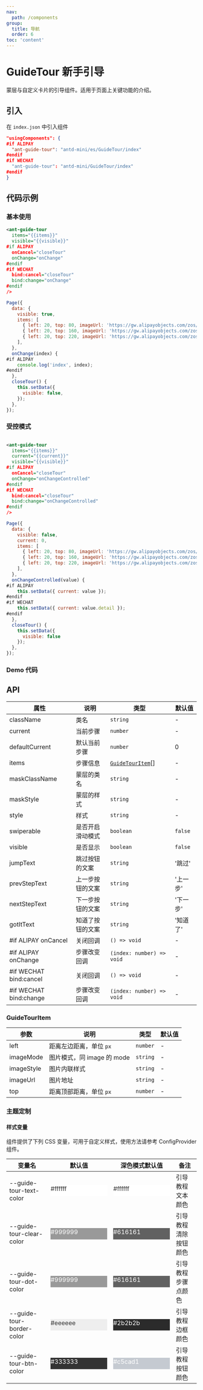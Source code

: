 ```yaml
---
nav:
  path: /components
group:
  title: 导航
  order: 6
toc: 'content'
---
```


# GuideTour 新手引导

蒙层与自定义卡片的引导组件。适用于页面上关键功能的介绍。

## 引入

在 `index.json` 中引入组件

```json
"usingComponents": {
#if ALIPAY
  "ant-guide-tour": "antd-mini/es/GuideTour/index"
#endif
#if WECHAT
  "ant-guide-tour": "antd-mini/GuideTour/index"
#endif
}
```

## 代码示例

### 基本使用

```xml
<ant-guide-tour
  items="{{items}}"
  visible="{{visible}}"
#if ALIPAY
  onCancel="closeTour"
  onChange="onChange"
#endif
#if WECHAT
  bind:cancel="closeTour"
  bind:change="onChange"
#endif
/>
```

```js
Page({
  data: {
    visible: true,
    items: [
      { left: 20, top: 80, imageUrl: 'https://gw.alipayobjects.com/zos/antfincdn/IV3MGP1qL/bianzu%25252013.png', imageMode: 'widthFix' },
      { left: 20, top: 160, imageUrl: 'https://gw.alipayobjects.com/zos/antfincdn/%26B6d3lBJn/bianzu%25252020.png' },
      { left: 20, top: 220, imageUrl: 'https://gw.alipayobjects.com/zos/antfincdn/lwVOkCcwb/bianzu%25252021.png' },
    ],
  },
  onChange(index) {
#if ALIPAY
    console.log('index', index);
#endif
  },
  closeTour() {
    this.setData({
      visible: false,
    });
  },
});
```

### 受控模式

```xml

<ant-guide-tour
  items="{{items}}"
  current="{{current}}"
  visible="{{visible}}"
#if ALIPAY
  onCancel="closeTour"
  onChange="onChangeControlled"
#endif
#if WECHAT
  bind:cancel="closeTour"
  bind:change="onChangeControlled"
#endif
/>

```

```js
Page({
  data: {
    visible: false,
    current: 0,
    items: [
      { left: 20, top: 80, imageUrl: 'https://gw.alipayobjects.com/zos/antfincdn/IV3MGP1qL/bianzu%25252013.png', imageMode: 'widthFix' },
      { left: 20, top: 160, imageUrl: 'https://gw.alipayobjects.com/zos/antfincdn/%26B6d3lBJn/bianzu%25252020.png' },
      { left: 20, top: 220, imageUrl: 'https://gw.alipayobjects.com/zos/antfincdn/lwVOkCcwb/bianzu%25252021.png' },
    ],
  },
  onChangeControlled(value) {
#if ALIPAY
    this.setData({ current: value });
#endif
#if WECHAT
    this.setData({ current: value.detail });
#endif
  },
  closeTour() {
    this.setData({
      visible: false
    });
  },
});


```

### Demo 代码

<code src='../../demo/pages/GuideTour/index'></code>

## API

| 属性                   | 说明             | 类型                                | 默认值   |
| ---------------------- | ---------------- | ----------------------------------- | -------- |
| className              | 类名             | `string`                            | -        |
| current                | 当前步骤         | `number`                            | -        |
| defaultCurrent         | 默认当前步骤     | `number`                            | 0        |
| items                  | 步骤信息         | [`GuideTourItem`](#guidetourttem)[] | -        |
| maskClassName          | 蒙层的类名       | `string`                            | -        |
| maskStyle              | 蒙层的样式       | `string`                            | -        |
| style                  | 样式             | `string`                            | -        |
| swiperable             | 是否开启滑动模式 | `boolean`                           | `false`  |
| visible                | 是否显示         | `boolean`                           | `false`  |
| jumpText               | 跳过按钮的文案   | `string`                            | '跳过'   |
| prevStepText           | 上一步按钮的文案 | `string`                            | '上一步' |
| nextStepText           | 下一步按钮的文案 | `string`                            | '下一步' |
| gotItText              | 知道了按钮的文案 | `string`                            | '知道了' |
| #if ALIPAY onCancel    | 关闭回调         | `() => void`                        | -        |
| #if ALIPAY onChange    | 步骤改变回调     | `(index: number) => void`           | -        |
| #if WECHAT bind:cancel | 关闭回调         | `() => void`                        | -        |
| #if WECHAT bind:change | 步骤改变回调     | `(index: number) => void`           | -        |

### GuideTourItem

| 参数       | 说明                       | 类型     | 默认值 |
| ---------- | -------------------------- | -------- | ------ |
| left       | 距离左边距离，单位 `px`    | `number` | -      |
| imageMode  | 图片模式，同 image 的 mode | `string` | -      |
| imageStyle | 图片内联样式               | `string` | -      |
| imageUrl   | 图片地址                   | `string` | -      |
| top        | 距离顶部距离，单位 `px`    | `number` | -      |

### 主题定制

#### 样式变量

组件提供了下列 CSS 变量，可用于自定义样式，使用方法请参考 ConfigProvider 组件。

| 变量名                    | 默认值                                                                                            | 深色模式默认值                                                                                    | 备注                 |
| ------------------------- | ------------------------------------------------------------------------------------------------- | ------------------------------------------------------------------------------------------------- | -------------------- |
| --guide-tour-text-color   | <div style="width: 150px; height: 30px; background-color: #ffffff; color: #333333;">#ffffff</div> | <div style="width: 150px; height: 30px; background-color: #ffffff; color: #333333;">#ffffff</div> | 引导教程文本颜色     |
| --guide-tour-clear-color  | <div style="width: 150px; height: 30px; background-color: #999999; color: #ffffff;">#999999</div> | <div style="width: 150px; height: 30px; background-color: #616161; color: #ffffff;">#616161</div> | 引导教程清除按钮颜色 |
| --guide-tour-dot-color    | <div style="width: 150px; height: 30px; background-color: #999999; color: #ffffff;">#999999</div> | <div style="width: 150px; height: 30px; background-color: #616161; color: #ffffff;">#616161</div> | 引导教程步骤点颜色   |
| --guide-tour-border-color | <div style="width: 150px; height: 30px; background-color: #eeeeee; color: #333333;">#eeeeee</div> | <div style="width: 150px; height: 30px; background-color: #2b2b2b; color: #ffffff;">#2b2b2b</div> | 引导教程边框颜色     |
| --guide-tour-btn-color    | <div style="width: 150px; height: 30px; background-color: #333333; color: #ffffff;">#333333</div> | <div style="width: 150px; height: 30px; background-color: #c5cad1; color: #ffffff;">#c5cad1</div> | 引导教程按钮颜色     |
